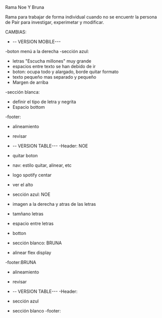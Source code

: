 Rama Noe Y Bruna

Rama para trabajar de forma individual cuando no se encuentr la persona de Pair
para investigar, experimetar y modificar.

CAMBIAS:

- -- VERSION MOBILE---

-boton menú a la derecha
-sección azul:

- letras "Escucha millones" muy grande
- espacios entre texto se han debido de ir
- boton: ocupa todo y alargado, borde quitar formato
- texto pequeño mas separado y pequeño
- Margen de arriba

-sección blanca:

- definir el tipo de letra y negrita
- Espacio bottom

-footer:

- alineamiento
- revisar

- -- VERSION TABLE---
  -Header: NOE
- quitar boton
- nav: estilo quitar, alinear, etc
- logo spotify centar
- ver el alto

- sección azul: NOE
- imagen a la derecha y atras de las letras
- tamñano letras
- espacio entre letras
- botton

- sección blanco: BRUNA
- alinear flex display

-footer:BRUNA

- alineamiento
- revisar

- -- VERSION TABLE---
  -Header:
- sección azul
- sección blanco
  -footer:
